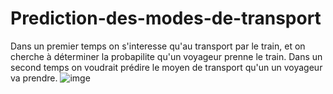 # Prediction-des-modes-de-transport
Dans un premier temps on s'interesse qu'au transport par le train, et on cherche à déterminer la probapilite qu'un voyageur prenne le train.
Dans un second temps on voudrait prédire le moyen de transport qu'un un voyageur va prendre.
![imge](image/slide.jpg)
